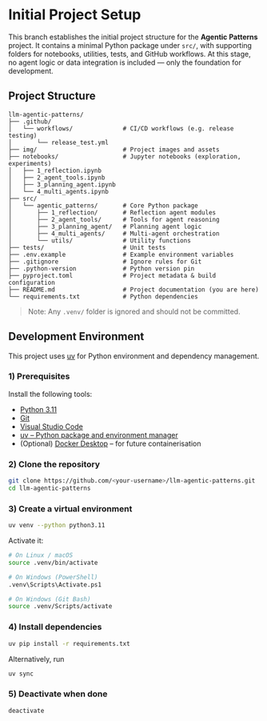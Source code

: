 # **Initial Project Setup**

This branch establishes the initial project structure for the **Agentic Patterns** project. It contains a minimal Python package under `src/`, with supporting folders for notebooks, utilities, tests, and GitHub workflows. At this stage, no agent logic or data integration is included — only the foundation for development.

## **Project Structure**

```
llm-agentic-patterns/
├── .github/
│   └── workflows/              # CI/CD workflows (e.g. release testing)
│       └── release_test.yml
├── img/                        # Project images and assets
├── notebooks/                  # Jupyter notebooks (exploration, experiments)
│   ├── 1_reflection.ipynb
│   ├── 2_agent_tools.ipynb
│   ├── 3_planning_agent.ipynb
│   └── 4_multi_agents.ipynb
├── src/
│   └── agentic_patterns/       # Core Python package
│       ├── 1_reflection/       # Reflection agent modules
│       ├── 2_agent_tools/      # Tools for agent reasoning
│       ├── 3_planning_agent/   # Planning agent logic
│       ├── 4_multi_agents/     # Multi-agent orchestration
│       └── utils/              # Utility functions
├── tests/                      # Unit tests
├── .env.example                # Example environment variables
├── .gitignore                  # Ignore rules for Git
├── .python-version             # Python version pin
├── pyproject.toml              # Project metadata & build configuration
├── README.md                   # Project documentation (you are here)
└── requirements.txt            # Python dependencies
```

> Note: Any `.venv/` folder is ignored and should not be committed.

## **Development Environment**

This project uses [uv](https://github.com/astral-sh/uv) for Python environment and dependency management.

### 1) Prerequisites

Install the following tools:

* [Python 3.11](https://www.python.org/downloads/)
* [Git](https://git-scm.com/)
* [Visual Studio Code](https://code.visualstudio.com/)
* [uv – Python package and environment manager](https://github.com/astral-sh/uv)
* (Optional) [Docker Desktop](https://www.docker.com/products/docker-desktop) – for future containerisation

### 2) Clone the repository

```bash
git clone https://github.com/<your-username>/llm-agentic-patterns.git
cd llm-agentic-patterns
```

### 3) Create a virtual environment

```bash
uv venv --python python3.11
```

Activate it:

```bash
# On Linux / macOS
source .venv/bin/activate

# On Windows (PowerShell)
.venv\Scripts\Activate.ps1

# On Windows (Git Bash)
source .venv/Scripts/activate
```

### 4) Install dependencies

```bash
uv pip install -r requirements.txt
```

Alternatively, run

```bash
uv sync
```

### 5) Deactivate when done

```bash
deactivate
```